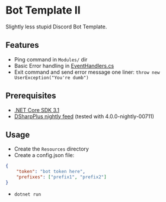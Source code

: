 # Bot Template II

Slightly less stupid Discord Bot Template.

## Features
* Ping command in `Modules/` dir
* Basic Error handling in [EventHandlers.cs](https://github.com/lordDashh/BotTemplateII/blob/master/EventHandlers.cs#L34)
* Exit command and send error message one liner: `throw new UserException("You're dumb")`

## Prerequisites
* [.NET Core SDK 3.1](https://dotnet.microsoft.com/download/dotnet-core/3.1)
* [DSharpPlus nightly feed](https://dsharpplus.github.io/articles/advanced/nightly_builds.html) (tested with 4.0.0-nightly-00711)

## Usage
* Create the `Resources` directory
* Create a config.json file:
```json
{
    "token": "bot token here",
    "prefixes": ["prefix1", "prefix2"]
}
```
* `dotnet run`
